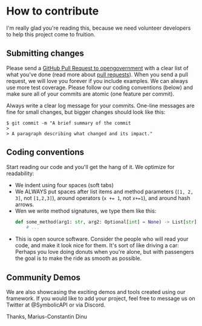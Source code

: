 # How to contribute

I'm really glad you're reading this, because we need volunteer developers to help this project come to fruition.

## Submitting changes

Please send a [GitHub Pull Request to opengovernment](https://github.com/Xpitfire/symai/pull/new/master) with a clear list of what you've done (read more about [pull requests](http://help.github.com/pull-requests/)). When you send a pull request, we will love you forever if you include examples. We can always use more test coverage. Please follow our coding conventions (below) and make sure all of your commits are atomic (one feature per commit).

Always write a clear log message for your commits. One-line messages are fine for small changes, but bigger changes should look like this:

    $ git commit -m "A brief summary of the commit
    > 
    > A paragraph describing what changed and its impact."

## Coding conventions

Start reading our code and you'll get the hang of it. We optimize for readability:

  * We indent using four spaces (soft tabs)
  * We ALWAYS put spaces after list items and method parameters (`[1, 2, 3]`, not `[1,2,3]`), around operators (`x += 1`, not `x+=1`), and around hash arrows.
  * Wen we write method signatures, we type them like this:
    ```python
    def some_method(arg1: str, arg2: Optional[int] = None) -> List[str]:
        # ...
    ```
  * This is open source software. Consider the people who will read your code, and make it look nice for them. It's sort of like driving a car: Perhaps you love doing donuts when you're alone, but with passengers the goal is to make the ride as smooth as possible.

## Community Demos
We are also showcasing the exciting demos and tools created using our framework. If you would like to add your project, feel free to message us on Twitter at @SymbolicAPI or via Discord.

Thanks,
Marius-Constantin Dinu